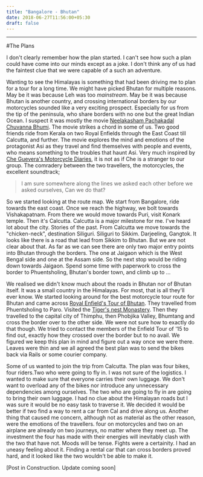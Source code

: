 ```yaml
---
title: "Bangalore - Bhutan"
date: 2018-06-27T11:56:00+05:30
draft: false
---
```


---
#The Plans

I don't clearly remember how the plan started. I can't see how such a plan could have come into our minds except as a joke. I don't think any of us had the faintest clue that we were capable of a such an adventure.

Wanting to see the Himalayas is something that had been driving me to plan for a tour for a long time. We might have picked Bhutan for multiple reasons. May be it was because Leh was too *mainstream*. May be it was because Bhutan is another country, and crossing international borders by our motorcycles sounded like a very exciting prospect. Especially for us from the tip of the peninsula, who share borders with no one but the great Indian Ocean. I suspect it was mostly the movie [Neelakasham Pachakadal Chuvanna Bhumi](https://en.wikipedia.org/wiki/Neelakasham_Pachakadal_Chuvanna_Bhoomi). The movie strikes a chord in some of us. Two good friends ride from Kerala on two Royal Enfields through the East Coast till Calcutta, and further. The movie explores the mind and emotions of the protagonist Asi as they travel and find themselves with people and events, who means something to the troubles that haunt Asi. Very much inspired by [Che Guevera's Motorcycle Diaries](https://en.wikipedia.org/wiki/The_Motorcycle_Diaries_(book)), it is not as if Che is a stranger to our group. The comradery between the two travellers, the motorcycles, the excellent soundtrack;

>I am sure somewhere along the lines we asked each other before we asked ourselves, Can we do that?

So we started looking at the route map. We start from Bangalore, ride towards the east coast. Once we reach the highway, we bolt towards Vishakapatnam. From there we would move towards Puri, visit Konark temple. Then it's Calcutta. Calcutta is a major milestone for me. I've heard lot about the city. Stories of the past. From Calcutta we move towards the "chicken-neck", destination Siliguri. Siliguri to Sikkim. Darjeeling, Gangtok. It looks like there is a road that lead from Sikkim to Bhutan. But we are not clear about that. As far as we can see there are only two major entry points into Bhutan through the borders. The one at Jaigaon which is the West Bengal side and one at the Assam side. So the next stop would be riding down towards Jaigaon. Spend some time with paperwork to cross the border to Phuentsholing, Bhutan's border town, and climb up to ...

We realised we didn't know much about the roads in Bhutan nor of Bhutan itself. It was a small country in the Himalayas. For most, that is all they'll ever know. We started looking around for the best motorcycle tour route for Bhutan and came across [Royal Enfield's Tour of Bhutan](https://royalenfield.com/tob/). They travelled from Phuentsholing to Paro. Visited the [Tiger's nest Monastery](https://en.wikipedia.org/wiki/Paro_Taktsang). Then they travelled to the capital city of Thimphu, then Phobjika Valley, Bhumtang and cross the border over to the other side. We were not sure how to exactly do that though. We tried to contact the members of the Enfield Tour of '15 to find out, exactly how they crossed over the border but to no avail. We figured we keep this plan in mind and figure out a way once we were there. Leaves were thin and we all agreed the best plan was to send the bikes back via Rails or some courier company. 

Some of us wanted to join the trip from Calcutta. The plan was four bikes, four riders.Two who were going to fly in. I was not sure of the logistics. I wanted to make sure that everyone carries their own luggage. We don't want to overload any of the bikes nor introduce any unnecessary dependencies among ourselves. The two who are going to fly in are going to bring their own luggage. I had no clue about the Himalayan roads but I was sure it would be no easy task to traverse it. We decided it would be better if two find a way to rent a car from Cal and drive along us. Another thing that caused me concern, although not as material as the other reason, were the emotions of the travellers. four on motorcycles and two on an airplane are already on two journeys, no matter where they meet up. The investment the four has made with their energies will inevitably clash with the two that have not. Moods will be tense. Fights were a certainity. I had an uneasy feeling about it. Finding a rental car that can cross borders proved hard, and it looked like the two wouldn't be able to make it.


[Post in Construction. Update coming soon]